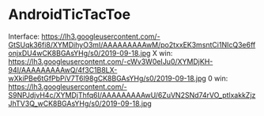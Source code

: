 # AndroidTicTacToe
Interface: https://lh3.googleusercontent.com/-GtSUqk36fi8/XYMDihyO3mI/AAAAAAAAAwM/po2txxEK3msntCi1NIcQ3e6ffonjxDU4wCK8BGAsYHg/s0/2019-09-18.jpg
X win: https://lh3.googleusercontent.com/-cWv3W0eIJu0/XYMDjKH-94I/AAAAAAAAAwQ/4f3C1B8LX-wXkiPBe6tGfPbPiV7T6l98gCK8BGAsYHg/s0/2019-09-18.jpg
0 win: https://lh3.googleusercontent.com/-S9NPJdjvH4c/XYMDjThfq6I/AAAAAAAAAwU/6ZuVN2SNd74rVO_ptlxakkZjzJhTV3Q_wCK8BGAsYHg/s0/2019-09-18.jpg

